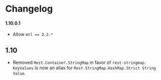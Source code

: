 # Changelog

#### 1.10.0.1

* Allow `mtl == 2.2.*`

## 1.10

* Removed `Rest.Container.StringMap` in favor of `rest-stringmap`. `KeyValues` is now an alias for `Rest.StringMap.HashMap.Strict String Value`.
